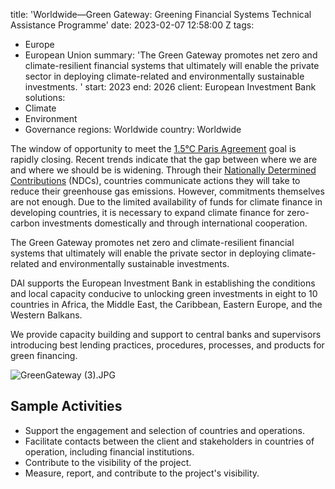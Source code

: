 
title: 'Worldwide—Green Gateway: Greening Financial Systems Technical Assistance Programme'
date: 2023-02-07 12:58:00 Z
tags:
- Europe
- European Union
summary: 'The Green Gateway promotes net zero and climate-resilient financial systems
  that ultimately will enable the private sector in deploying climate-related and
  environmentally sustainable investments. '
start: 2023
end: 2026
client: European Investment Bank
solutions:
- Climate
- Environment
- Governance
regions: Worldwide
country: Worldwide


The window of opportunity to meet the [1.5°C Paris Agreement](https://unfccc.int/process-and-meetings/the-paris-agreement/the-paris-agreement) goal is rapidly closing. Recent trends indicate that the gap between where we are and where we should be is widening. Through their [Nationally Determined Contributions](https://www.un.org/en/climatechange/all-about-ndcs#:~:text=Simply%20put%2C%20an%20NDC%2C%20or,update%20it%20every%20five%20years.) (NDCs), countries communicate actions they will take to reduce their greenhouse gas emissions. However, commitments themselves are not enough. Due to the limited availability of funds for climate finance in developing countries, it is necessary to expand climate finance for zero-carbon investments domestically and through international cooperation.

The Green Gateway promotes net zero and climate-resilient financial systems that ultimately will enable the private sector in deploying climate-related and environmentally sustainable investments.

DAI supports the European Investment Bank in establishing the conditions and local capacity conducive to unlocking green investments in eight to 10 countries in Africa, the Middle East, the Caribbean, Eastern Europe, and the Western Balkans.

We provide capacity building and support to central banks and supervisors introducing best lending practices, procedures, processes, and products for green financing.

![GreenGateway (3).JPG](/uploads/GreenGateway%20(3).JPG)

## Sample Activities

* Support the engagement and selection of countries and operations.
* Facilitate contacts between the client and stakeholders in countries of operation, including financial institutions.
* Contribute to the visibility of the project.
* Measure, report, and contribute to the project's visibility.
